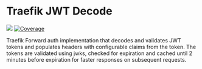 # Traefik JWT Decode

[![](https://images.microbadger.com/badges/version/simonschneider/traefik-jwt-decode.svg)](https://hub.docker.com/repository/docker/simonschneider/traefik-jwt-decode)
[![Coverage](http://gocover.io/_badge/github.com/SimonSchneider/traefik-jwt-decode/oauth?0)](http://gocover.io/github.com/SimonSchneider/traefik-jwt-decode/oauth)

Traefik Forward auth implementation that decodes and validates JWT tokens and populates headers with configurable claims from the token.
The tokens are validated using jwks, checked for expiration and cached until 2 minutes before expiration for faster responses on subsequent requests.
